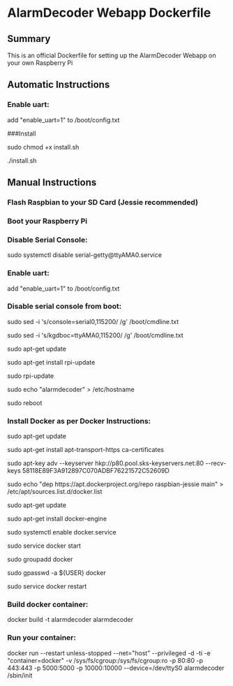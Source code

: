 # AlarmDecoder Webapp Dockerfile

## Summary
This is an official Dockerfile for setting up the AlarmDecoder Webapp on your own Raspberry Pi

## Automatic Instructions

### Enable uart:

<p>add "enable_uart=1" to /boot/config.txt</p>

###Install

<p>sudo chmod +x install.sh</p>

<p>./install.sh</p>

## Manual Instructions

### Flash Raspbian to your SD Card (Jessie recommended)

### Boot your Raspberry Pi

### Disable Serial Console: 

<p>sudo systemctl disable serial-getty@ttyAMA0.service</p>

### Enable uart: 

<p>add "enable_uart=1" to /boot/config.txt</p>

### Disable serial console from boot:  

<p>sudo sed -i 's/console=serial0,115200/ /g' /boot/cmdline.txt</p>

<p>sudo sed -i 's/kgdboc=ttyAMA0,115200/ /g' /boot/cmdline.txt

<p>sudo apt-get update</p>

<p>sudo apt-get install rpi-update</p>

<p>sudo rpi-update</p>

<p>sudo echo "alarmdecoder" > /etc/hostname</p>

<p>sudo reboot</p>

### Install Docker as per Docker Instructions:

<p>sudo apt-get update</p>

<p>sudo apt-get install apt-transport-https ca-certificates</p>

<p>sudo apt-key adv --keyserver hkp://p80.pool.sks-keyservers.net:80 --recv-keys 58118E89F3A912897C070ADBF76221572C52609D</p>

<p>sudo echo "dep https://apt.dockerproject.org/repo raspbian-jessie main" > /etc/apt/sources.list.d/docker.list</p>

<p>sudo apt-get update</p>

<p>sudo apt-get install docker-engine</p>

<p>sudo systemctl enable docker.service</p>

<p>sudo service docker start</p>

<p>sudo groupadd docker</p>

<p>sudo gpasswd -a ${USER} docker</p>

<p>sudo service docker restart</p>

### Build docker container: 

<p>docker build -t alarmdecoder alarmdecoder</p>

### Run your container: 

<p>docker run --restart unless-stopped --net="host" --privileged -d -ti -e "container=docker" -v /sys/fs/cgroup:/sys/fs/cgroup:ro -p 80:80 -p 443:443 -p 5000:5000 -p 10000:10000 --device=/dev/ttyS0 alarmdecoder /sbin/init</p>
